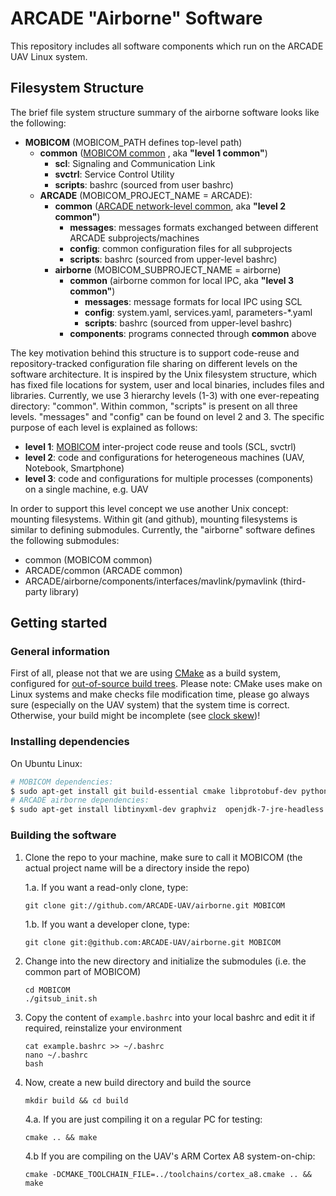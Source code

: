 # ARCADE "Airborne" Software

This repository includes all software components which run on the ARCADE UAV Linux system.

## Filesystem Structure

The brief file system structure summary of the airborne software looks like the following:


* __MOBICOM__ (MOBICOM\_PATH defines top-level path)
    * __common__ ([MOBICOM common](http://github.com/MOBICOM/common) , aka __"level 1 common"__)
        * __scl__: Signaling and Communication Link
        * __svctrl__: Service Control Utility
        * __scripts__: bashrc (sourced from user bashrc)
    * __ARCADE__ (MOBICOM\_PROJECT\_NAME = ARCADE):
        * __common__ ([ARCADE network-level common](http://github.com/ARCADE-UAV/common), aka __"level 2 common"__)
            * __messages__: messages formats exchanged between different ARCADE subprojects/machines
            * __config__: common configuration files for all subprojects
            * __scripts__: bashrc (sourced from upper-level bashrc)
        * __airborne__ (MOBICOM_SUBPROJECT_NAME = airborne)
            * __common__ (airborne common for local IPC, aka __"level 3 common"__)
                * __messages__: message formats for local IPC using SCL
                * __config__: system.yaml, services.yaml, parameters-*.yaml
                * __scripts__: bashrc (sourced from upper-level bashrc)
            * __components__: programs connected through __common__ above

The key motivation behind this structure is to support code-reuse and repository-tracked configuration file sharing
on different levels on the software architecture.
It is inspired by the Unix filesystem structure, which has fixed file locations for system, user and local
binaries, includes files and libraries.
Currently, we use 3 hierarchy levels (1-3) with one ever-repeating directory: "common". Within common,
"scripts" is present on all three levels. "messages" and "config" can be found on level 2 and 3.
The specific purpose of each level is explained as follows:

* __level 1__: [MOBICOM](http://www.gs-mobicom.de) inter-project code reuse and tools (SCL, svctrl)
* __level 2__: code and configurations for heterogeneous machines (UAV, Notebook, Smartphone)
* __level 3__: code and configurations for multiple processes (components) on a single machine, e.g. UAV

In order to support this level concept we use another Unix concept: mounting filesystems.
Within git (and github), mounting filesystems is similar to defining submodules.
Currently, the "airborne" software defines the following submodules:

* common (MOBICOM common)
* ARCADE/common (ARCADE common)
* ARCADE/airborne/components/interfaces/mavlink/pymavlink (third-party library)


## Getting started

### General information

First of all, please not that we are using [CMake](http://www.cmake.org) as a build system,
configured for [out-of-source build trees](http://www.cmake.org/Wiki/CMake_FAQ#Out-of-source_build_trees).
Please note: CMake uses make on Linux systems and make checks file modification time,
please go always sure (especially on the UAV system) that the system time is correct.
Otherwise, your build might be incomplete (see [clock skew](http://www.linuxsa.org.au/pipermail/linuxsa/1999-August/008869.html))!

### Installing dependencies

On Ubuntu Linux:

```bash
# MOBICOM dependencies:
$ sudo apt-get install git build-essential cmake libprotobuf-dev python-yaml protobuf-c-compiler libprotobuf-c0-dev  libzmq-dev python-zmq libyaml-dev
# ARCADE airborne dependencies:
$ sudo apt-get install libtinyxml-dev graphviz  openjdk-7-jre-headless libcv-dev libglib2.0-dev libmeschach-dev
```

### Building the software

1. Clone the repo to your machine, make sure to call it MOBICOM (the actual project name will be a directory inside the repo)
    
    1.a. If you want a read-only clone, type:

    ```
    git clone git://github.com/ARCADE-UAV/airborne.git MOBICOM
    ```

    1.b. If you want a developer clone, type:
     
    ```
    git clone git:@github.com:ARCADE-UAV/airborne.git MOBICOM
    ```

2. Change into the new directory and initialize the submodules (i.e. the common part of MOBICOM)

    ```
    cd MOBICOM
    ./gitsub_init.sh
    ```

3. Copy the content of ```example.bashrc``` into your local bashrc and edit it if required, reinstalize your environment

    ```
    cat example.bashrc >> ~/.bashrc
    nano ~/.bashrc
    bash
    ```

4. Now, create a new build directory and build the source

    ```
    mkdir build && cd build
    ```
    
    4.a. If you are just compiling it on a regular PC for testing:

    ```
    cmake .. && make
    ```

    4.b If you are compiling on the UAV's ARM Cortex A8 system-on-chip:

    ```
    cmake -DCMAKE_TOOLCHAIN_FILE=../toolchains/cortex_a8.cmake .. && make
    ```

